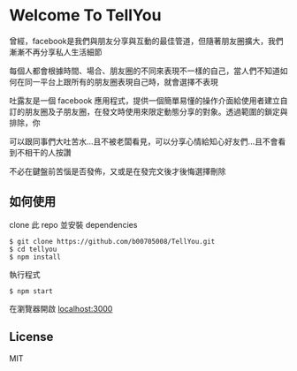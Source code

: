 # Welcome To TellYou
曾經，facebook是我們與朋友分享與互動的最佳管道，但隨著朋友圈擴大，我們漸漸不再分享私人生活細節

每個人都會根據時間、場合、朋友圈的不同來表現不一樣的自己，當人們不知道如何在同一平台上跟所有的朋友圈表現自己時，就會選擇不表現


吐露友是一個 facebook 應用程式，提供一個簡單易懂的操作介面給使用者建立自訂的朋友圈及子朋友圈，在發文時使用來限定動態分享的對象。透過範圍的鎖定與排除，你

可以跟同事們大吐苦水...且不被老闆看見，可以分享心情給知心好友們...且不會看到不相干的人按讚

不必在鍵盤前苦惱是否發佈，又或是在發完文後才後悔選擇刪除

## 如何使用

clone 此 repo 並安裝 dependencies
```
$ git clone https://github.com/b00705008/TellYou.git
$ cd tellyou
$ npm install
```
執行程式
```
$ npm start
```
在瀏覽器開啟 	[localhost:3000](localhost:3000)

## License
MIT